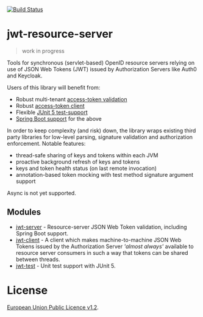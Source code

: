 [![Build Status](https://travis-ci.org/entur/jwt-resource-server.svg?branch=master)](https://travis-ci.org/entur/jwt-resource-server)

# jwt-resource-server

> work in progress

Tools for synchronous (servlet-based) OpenID resource servers relying on use of JSON Web Tokens (JWT) issued by Authorization Servers like Auth0 and Keycloak.

Users of this library will benefit from:

 * Robust multi-tenant [access-token validation](jwt-server)
 * Robust [access-token client](jwt-client)
 * Flexible [JUnit 5 test-support](jwt-test)
 * [Spring Boot support](jwt-server) for the above

In order to keep complexity (and risk) down, the library wraps existing third party libraries for low-level parsing, signature validation and authorization enforcement. Notable features:

 * thread-safe sharing of keys and tokens within each JVM
 * proactive background refresh of keys and tokens
 * keys and token health status (on last remote invocation)
 * annotation-based token mocking with test method signature argument support

Async is not yet supported.

## Modules

 * [jwt-server] - Resource-server JSON Web Token validation, including Spring Boot support.
 * [jwt-client] - A client which makes machine-to-machine JSON Web Tokens issued by the Authorization Server *'almost always'* available to resource server consumers in such a way that tokens can be shared between threads.
 * [jwt-test] - Unit test support with JUnit 5.

# License
[European Union Public Licence v1.2](https://eupl.eu/).
 
[jwk]:                    jwt-server/jwk
[jwt-verifier]:           jwt-server/jwk-verifier
[jwt-server]:             jwt-server
[jwt-client]:             jwt-client
[jwt-test]:               jwt-test
[java-jwt]:               https://github.com/auth0/java-jwt

